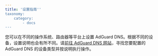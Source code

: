 ```yaml
---
title: '设置指南''
taxonomy:
    category:
        - docs
---
```


您可以在不同的操作系统、路由器等平台上设置 AdGuard DNS。根据不同的设备，设置说明也会有所不同。请[前往 AdGuard DNS 网站](https://adguard-dns.com/public-dns.html)，寻找您要配置的 AdGuard DNS 的设备类型并按说明执行操作。
